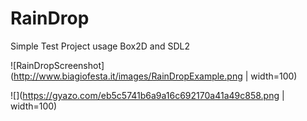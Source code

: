 # RainDrop
Simple Test Project usage Box2D and SDL2

![RainDropScreenshot](http://www.biagiofesta.it/images/RainDropExample.png | width=100)

![](https://gyazo.com/eb5c5741b6a9a16c692170a41a49c858.png | width=100)
